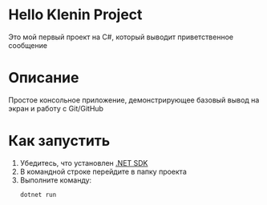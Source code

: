 # Hello Klenin Project

Это мой первый проект на C#, который выводит приветственное сообщение

# Описание

Простое консольное приложение, демонстрирующее базовый вывод на экран и работу с Git/GitHub

# Как запустить

1. Убедитесь, что установлен [.NET SDK](https://dotnet.microsoft.com/)
2. В командной строке перейдите в папку проекта
3. Выполните команду:
   ```bash
   dotnet run